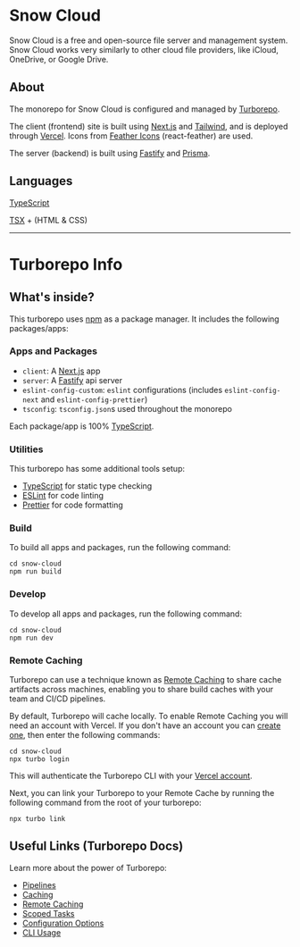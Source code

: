# Snow Cloud

Snow Cloud is a free and open-source file server and management system. Snow Cloud works very similarly to other cloud file providers, like iCloud, OneDrive, or Google Drive.

## About

The monorepo for Snow Cloud is configured and managed by [Turborepo](https://turborepo.org/).

The client (frontend) site is built using [Next.js](https://nextjs.org) and [Tailwind](https://tailwindcss.com/), and is deployed through [Vercel](https://vercel.com/). Icons from [Feather Icons](https://feathericons.com/) (react-feather) are used.

The server (backend) is built using [Fastify](https://www.fastify.io/) and [Prisma](https://www.prisma.io/).

## Languages

 [TypeScript](https://www.typescriptlang.org/)
 
 [TSX](https://www.typescriptlang.org/docs/handbook/jsx.html) + (HTML & CSS)

***

# Turborepo Info

## What's inside?

This turborepo uses [npm](https://www.npmjs.com/) as a package manager. It includes the following packages/apps:

### Apps and Packages

- `client`: A [Next.js](https://nextjs.org) app
- `server`: A [Fastify](https://www.fastify.io/) api server
- `eslint-config-custom`: `eslint` configurations (includes `eslint-config-next` and `eslint-config-prettier`)
- `tsconfig`: `tsconfig.json`s used throughout the monorepo

Each package/app is 100% [TypeScript](https://www.typescriptlang.org/).

### Utilities

This turborepo has some additional tools setup:

- [TypeScript](https://www.typescriptlang.org/) for static type checking
- [ESLint](https://eslint.org/) for code linting
- [Prettier](https://prettier.io) for code formatting

### Build

To build all apps and packages, run the following command:

```
cd snow-cloud
npm run build
```

### Develop

To develop all apps and packages, run the following command:

```
cd snow-cloud
npm run dev
```

### Remote Caching

Turborepo can use a technique known as [Remote Caching](https://turborepo.org/docs/core-concepts/remote-caching) to share cache artifacts across machines, enabling you to share build caches with your team and CI/CD pipelines.

By default, Turborepo will cache locally. To enable Remote Caching you will need an account with Vercel. If you don't have an account you can [create one](https://vercel.com/signup), then enter the following commands:

```
cd snow-cloud
npx turbo login
```

This will authenticate the Turborepo CLI with your [Vercel account](https://vercel.com/docs/concepts/personal-accounts/overview).

Next, you can link your Turborepo to your Remote Cache by running the following command from the root of your turborepo:

```
npx turbo link
```

## Useful Links (Turborepo Docs)

Learn more about the power of Turborepo:

- [Pipelines](https://turborepo.org/docs/core-concepts/pipelines)
- [Caching](https://turborepo.org/docs/core-concepts/caching)
- [Remote Caching](https://turborepo.org/docs/core-concepts/remote-caching)
- [Scoped Tasks](https://turborepo.org/docs/core-concepts/scopes)
- [Configuration Options](https://turborepo.org/docs/reference/configuration)
- [CLI Usage](https://turborepo.org/docs/reference/command-line-reference)
